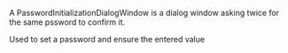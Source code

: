 A PasswordInitializationDialogWindow is a dialog window asking twice for the same pssword to confirm it.

Used to set a password and ensure the entered value